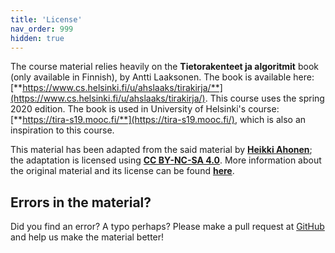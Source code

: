 ```yaml
---
title: 'License'
nav_order: 999
hidden: true
---
```


The course material relies heavily on the **Tietorakenteet ja algoritmit** book (only available in Finnish), by Antti Laaksonen. The book is available here: [**https://www.cs.helsinki.fi/u/ahslaaks/tirakirja/**](https://www.cs.helsinki.fi/u/ahslaaks/tirakirja/). This course uses the spring 2020 edition. The book is used in University of Helsinki's course: [**https://tira-s19.mooc.fi/**](https://tira-s19.mooc.fi/), which is also an inspiration to this course.

This material has been adapted from the said material by [**Heikki Ahonen**](https://github.com/heikkihei); the adaptation is licensed using [**CC BY-NC-SA 4.0**](https://creativecommons.org/licenses/by-nc-sa/4.0/deed). More information about the original material and its license can be found [**here**](https://tira-s19.mooc.fi/credits).

## Errors in the material?

Did you find an error? A typo perhaps? Please make a pull request at [GitHub](https://github.com/centria/algo-and-data/tree/master/src/content) and help us make the material better!
